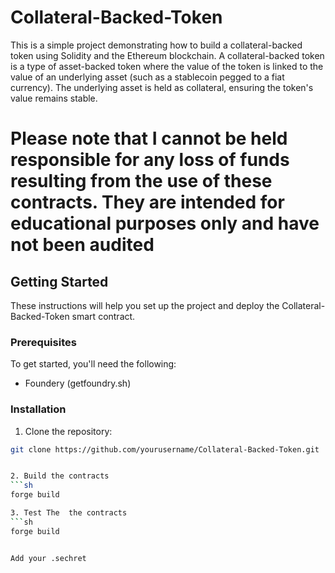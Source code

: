 # Collateral-Backed-Token

This is a simple project demonstrating how to build a collateral-backed token using Solidity and the Ethereum blockchain. A collateral-backed token is a type of asset-backed token where the value of the token is linked to the value of an underlying asset (such as a stablecoin pegged to a fiat currency). The underlying asset is held as collateral, ensuring the token's value remains stable.

# Please note that I cannot be held responsible for any loss of funds resulting from the use of these contracts. They are intended for educational purposes only and have not been audited

## Getting Started

These instructions will help you set up the project and deploy the Collateral-Backed-Token smart contract.

### Prerequisites

To get started, you'll need the following:

- Foundery (getfoundry.sh)

### Installation

1. Clone the repository:

````sh
git clone https://github.com/yourusername/Collateral-Backed-Token.git


2. Build the contracts
```sh
forge build

3. Test The  the contracts
```sh
forge build


Add your .sechret